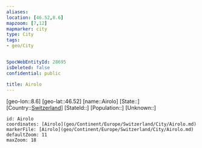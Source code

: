 ```yaml
---
aliases: 
location: [46.52,8.6]
mapzoom: [7,12] 
mapmarker: city 
type: City
tags:
- geo/City


SpocWebEntityId: 28695
isDeleted: false
confidential: public

title: Airolo
---
```

[geo-lon::8.6]
[geo-lat::46.52]
[name::Airolo]
[State::]
[Country::[Switzerland](geo/Continent/Europe/Switzerland.md)]
[StateId::]
[Population::]
[Unknown::]


```leaflet
id: Airolo
coordinates: [Airolo](geo/Continent/Europe/Switzerland/City/Airolo.md)
markerFile: [Airolo](geo/Continent/Europe/Switzerland/City/Airolo.md)
defaultZoom: 11 
maxZoom: 18
```


